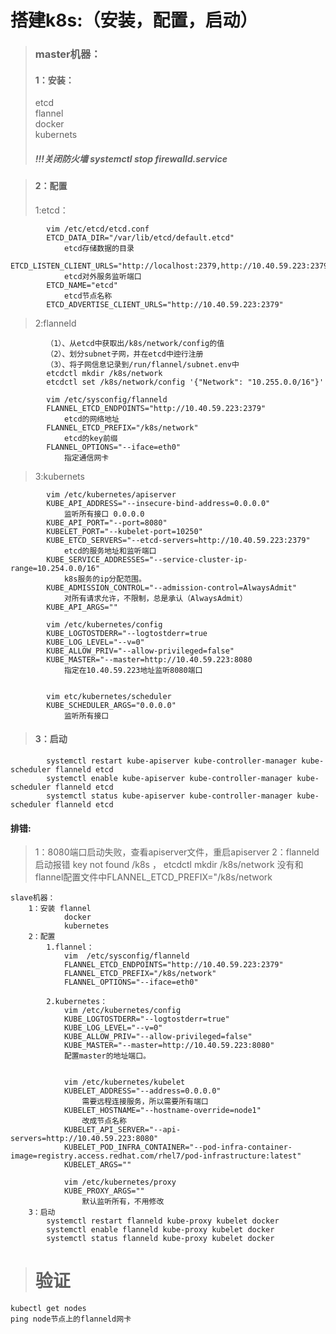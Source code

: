# 搭建k8s:（安装，配置，启动）
> ### master机器：
> #### 1：安装：  
   > etcd  
   > flannel  
   > docker  
   > kubernets  
>##### !!!关闭防火墙	systemctl  stop  firewalld.service
				 
> #### 2：配置
   >  1:etcd：
		
			vim /etc/etcd/etcd.conf  
			ETCD_DATA_DIR="/var/lib/etcd/default.etcd"
				etcd存储数据的目录
			ETCD_LISTEN_CLIENT_URLS="http://localhost:2379,http://10.40.59.223:2379"
				etcd对外服务监听端口
			ETCD_NAME="etcd"
				etcd节点名称
			ETCD_ADVERTISE_CLIENT_URLS="http://10.40.59.223:2379"
				
   >  2:flanneld
   
			（1）、从etcd中获取出/k8s/network/config的值
			（2）、划分subnet子网，并在etcd中迚行注册
			（3）、将子网信息记录到/run/flannel/subnet.env中
			etcdctl mkdir /k8s/network 
		    etcdctl set /k8s/network/config '{"Network": "10.255.0.0/16"}'
			
		    vim /etc/sysconfig/flanneld
			FLANNEL_ETCD_ENDPOINTS="http://10.40.59.223:2379"
				etcd的网络地址
			FLANNEL_ETCD_PREFIX="/k8s/network"
				etcd的key前缀
			FLANNEL_OPTIONS="--iface=eth0"
				指定通信网卡
			
   >  3:kubernets
   
		    vim /etc/kubernetes/apiserver
			KUBE_API_ADDRESS="--insecure-bind-address=0.0.0.0"
				监听所有接口 0.0.0.0
			KUBE_API_PORT="--port=8080"
			KUBELET_PORT="--kubelet-port=10250"
			KUBE_ETCD_SERVERS="--etcd-servers=http://10.40.59.223:2379"
				etcd的服务地址和监听端口
			KUBE_SERVICE_ADDRESSES="--service-cluster-ip-range=10.254.0.0/16"
				k8s服务的ip分配范围。
			KUBE_ADMISSION_CONTROL="--admission-control=AlwaysAdmit"
				对所有请求允许，不限制，总是承认（AlwaysAdmit）
			KUBE_API_ARGS=""
			
			vim /etc/kubernetes/config
			KUBE_LOGTOSTDERR="--logtostderr=true
			KUBE_LOG_LEVEL="--v=0"
			KUBE_ALLOW_PRIV="--allow-privileged=false"
			KUBE_MASTER="--master=http://10.40.59.223:8080
				指定在10.40.59.223地址监听8080端口
			
		
			vim etc/kubernetes/scheduler
			KUBE_SCHEDULER_ARGS="0.0.0.0"
				监听所有接口
			
> #### 3：启动 

			systemctl restart kube-apiserver kube-controller-manager kube-scheduler flanneld etcd
			systemctl enable kube-apiserver kube-controller-manager kube-scheduler flanneld etcd
			systemctl status kube-apiserver kube-controller-manager kube-scheduler flanneld etcd

#### 排错:	
   > 1：8080端口启动失败，查看apiserver文件，重启apiserver
   > 2：flanneld 启动报错 key not found /k8s ，  etcdctl mkdir /k8s/network 没有和flannel配置文件中FLANNEL_ETCD_PREFIX="/k8s/network

	slave机器：
		1：安装 flannel
				docker
				kubernetes
		2：配置
			1.flannel：
				vim  /etc/sysconfig/flanneld
				FLANNEL_ETCD_ENDPOINTS="http://10.40.59.223:2379"
				FLANNEL_ETCD_PREFIX="/k8s/network"
				FLANNEL_OPTIONS="--iface=eth0"
				
			2.kubernetes：
				vim /etc/kubernetes/config
				KUBE_LOGTOSTDERR="--logtostderr=true"
				KUBE_LOG_LEVEL="--v=0"
				KUBE_ALLOW_PRIV="--allow-privileged=false"
				KUBE_MASTER="--master=http://10.40.59.223:8080"
				配置master的地址端口。

				
				vim /etc/kubernetes/kubelet
				KUBELET_ADDRESS="--address=0.0.0.0"
					需要远程连接服务，所以需要所有端口
				KUBELET_HOSTNAME="--hostname-override=node1"
					改成节点名称
				KUBELET_API_SERVER="--api-servers=http://10.40.59.223:8080"
				KUBELET_POD_INFRA_CONTAINER="--pod-infra-container-image=registry.access.redhat.com/rhel7/pod-infrastructure:latest"
				KUBELET_ARGS=""
				
				vim /etc/kubernetes/proxy
				KUBE_PROXY_ARGS=""
					默认监听所有，不用修改
		3：启动
			systemctl restart flanneld kube-proxy kubelet docker
			systemctl enable flanneld kube-proxy kubelet docker
			systemctl status flanneld kube-proxy kubelet docker
			
># 验证  

	kubectl get nodes
    ping node节点上的flanneld网卡

